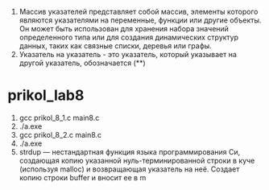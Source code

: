 1) Массив указателей представляет собой массив, элементы которого являются указателями на переменные, функции или другие объекты. Он может быть использован для хранения набора значений определенного типа или для создания динамических структур данных, таких как связные списки, деревья или графы.
2) Указатель на указатель - это указатель, который указывает на другой указатель, обозначается (**)  

# prikol_lab8
1. gcc prikol_8_1.c main8.c
2. ./a.exe
3. gcc prikol_8_2.c main8.c
4. ./a.exe
5. strdup — нестандартная функция языка программирования Си, создающая копию указанной нуль-терминированной строки в куче (используя malloc) и возвращающая указатель на неё. Создает копию строки buffer и вносит ее в m  
